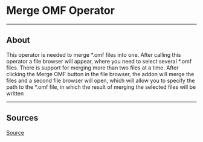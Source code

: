 # Merge OMF Operator

___

## About

This operator is needed to merge *.omf files into one. After calling this operator a file browser will appear, where you need to select several *.omf files. There is support for merging more than two files at a time. After clicking the Merge OMF button in the file browser, the addon will merge the files and a second file browser will open, which will allow you to specify the path to the *.omf file, in which the result of merging the selected files will be written

___

## Sources

[Source](https://github.com/PavelBlend/blender-xray/wiki/Panel-OMF-Editor#%D0%BE%D0%BF%D0%B5%D1%80%D0%B0%D1%82%D0%BE%D1%80-merge-omf)
